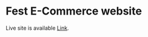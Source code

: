 # Fest E-Commerce website

Live site is available [Link](https://fest-e-commerce-website-52vd5ws4i-zubayermunna.vercel.app/).

